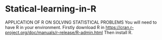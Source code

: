 # Statical-learning-in-R
APPLICATION OF R ON SOLVING STATISTICAL PROBLEMS
You will need to have R in your environment.
Firstly download R in https://cran.r-project.org/doc/manuals/r-release/R-admin.html
Then install R. 
